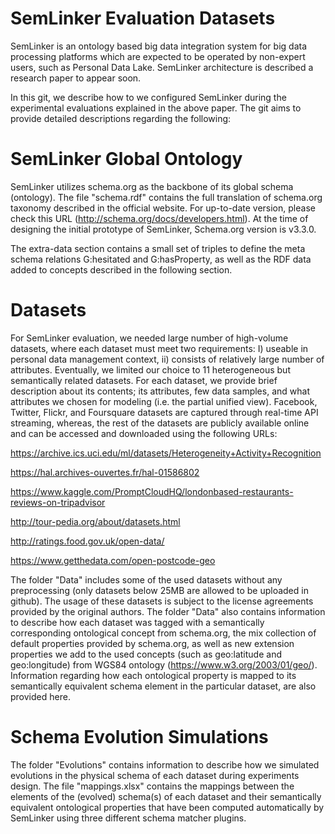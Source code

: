 # SemLinker Evaluation Datasets

SemLinker is an ontology based big data integration system for big data processing platforms which are expected to be operated by non-expert users, such as Personal Data Lake. SemLinker architecture is described a research paper to appear soon.

In this git, we describe how to we configured SemLinker during the experimental evaluations explained in the above paper. The git aims to provide detailed descriptions regarding the following:

# SemLinker Global Ontology
SemLinker utilizes schema.org as the backbone of its global schema (ontology). The file "schema.rdf" contains the full translation of schema.org taxonomy described in the official website. For up-to-date version, please check this URL (http://schema.org/docs/developers.html). At the time of designing the initial prototype of SemLinker, Schema.org version is v3.3.0.

 

The extra-data section contains a small set of triples to define the meta schema relations G:hesitated and G:hasProperty, as well as the RDF data added to concepts described in the following section.


# Datasets
For SemLinker evaluation, we needed large number of high-volume datasets, where each dataset must meet two requirements: I) useable in personal data management context, ii) consists of relatively large number of attributes. Eventually, we limited our choice to 11 heterogeneous but semantically related datasets. For each dataset, we provide brief description about its contents; its attributes, few data samples, and what attributes we chosen for modeling (i.e. the partial unified view). Facebook, Twitter, Flickr, and Foursquare datasets are captured through real-time API streaming, whereas, the rest of the datasets are publicly available online and can be accessed and downloaded using the following URLs:


https://archive.ics.uci.edu/ml/datasets/Heterogeneity+Activity+Recognition

https://hal.archives-ouvertes.fr/hal-01586802

https://www.kaggle.com/PromptCloudHQ/londonbased-restaurants-reviews-on-tripadvisor

http://tour-pedia.org/about/datasets.html

http://ratings.food.gov.uk/open-data/

https://www.getthedata.com/open-postcode-geo


The folder "Data" includes some of the used datasets without any preprocessing (only datasets below 25MB are allowed to be uploaded in github). The usage of these datasets is subject to the license agreements provided by the original authors. The folder "Data" also contains information to describe how each dataset was tagged with a semantically corresponding ontological concept from schema.org, the mix collection of default properties provided by schema.org, as well as new extension properties we add to the used concepts (such as geo:latitude and geo:longitude) from WGS84 ontology (https://www.w3.org/2003/01/geo/). Information regarding how each ontological property is mapped to its semantically equivalent schema element in the particular dataset, are also provided here.



# Schema Evolution Simulations
The folder "Evolutions" contains information to describe how we simulated evolutions in the physical schema of each dataset during experiments design. The file "mappings.xlsx" contains the mappings between the elements of the (evolved) schema(s) of each dataset and their semantically equivalent ontological properties that have been computed automatically by SemLinker using three different schema matcher plugins.

